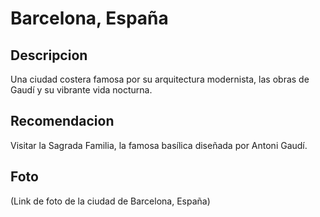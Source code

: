 # Barcelona, España

## Descripcion
Una ciudad costera famosa por su arquitectura modernista, las obras de Gaudí y su vibrante vida nocturna.

## Recomendacion
Visitar la Sagrada Familia, la famosa basílica diseñada por Antoni Gaudí.

## Foto
(Link de foto de la ciudad de Barcelona, España)
